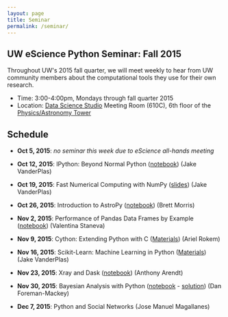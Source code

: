 ```yaml
---
layout: page
title: Seminar
permalink: /seminar/
---
```


## UW eScience Python Seminar: Fall 2015

Throughout UW's 2015 fall quarter, we will meet weekly to hear from UW
community members about the computational tools they use for their own
research.

- Time: 3:00-4:00pm, Mondays through fall quarter 2015
- Location: [Data Science Studio](http://escience.washington.edu/dss) Meeting Room (610C), 6th floor of the [Physics/Astronomy Tower](http://uw.edu/maps/?pat)


## Schedule

- **Oct 5, 2015**: *no seminar this week due to eScience all-hands meeting*

- **Oct 12, 2015**: IPython: Beyond Normal Python ([notebook](http://nbviewer.jupyter.org/url/uwescience.github.io/python-seminar-2015/notebooks/IPythonOverview.ipynb)) (Jake VanderPlas)

- **Oct 19, 2015**: Fast Numerical Computing with NumPy ([slides](https://speakerdeck.com/jakevdp/losing-your-loops-fast-numerical-computing-with-numpy-pycon-2015)) (Jake VanderPlas)

- **Oct 26, 2015**: Introduction to AstroPy ([notebook](http://nbviewer.jupyter.org/url/uwescience.github.io/python-seminar-2015/notebooks/intro_to_astropy.ipynb)) (Brett Morris)

- **Nov 2, 2015**: Performance of Pandas Data Frames by Example ([notebook](http://nbviewer.jupyter.org/url/uwescience.github.io/python-seminar-2015/notebooks/PandasPerformance/PandasPerformance.ipynb)) (Valentina Staneva)

- **Nov 9, 2015**: Cython: Extending Python with C ([Materials](https://github.com/uwescience/python-seminar-2015/tree/master/cython)) (Ariel Rokem)

- **Nov 16, 2015**: Scikit-Learn: Machine Learning in Python ([Materials](http://nbviewer.jupyter.org/github/jakevdp/sklearn_tutorial/blob/master/notebooks/Index.ipynb)) (Jake VanderPlas)

- **Nov 23, 2015**: Xray and Dask ([notebook](http://nbviewer.jupyter.org/url/uwescience.github.io/python-seminar-2015/notebooks/xray_and_dask.ipynb)) (Anthony Arendt)

- **Nov 30, 2015**: Bayesian Analysis with Python ([notebook](https://gist.github.com/dfm/56cb93cb677eb591c1eb) - [solution](https://gist.github.com/dfm/4b569de319f2fe4fde21)) (Dan Foreman-Mackey)

- **Dec 7, 2015**: Python and Social Networks (Jose Manuel Magallanes)
